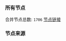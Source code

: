 ### 所有节点
合并节点总数: `1706`
[节点链接](https://raw.githubusercontent.com/rzhy1/11/master/sub/sub_merge_base64.txt)

### 节点来源